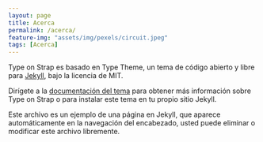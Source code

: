 ```yaml
---
layout: page
title: Acerca
permalink: /acerca/
feature-img: "assets/img/pexels/circuit.jpeg"
tags: [Acerca]
---
```


Type on Strap es basado en Type Theme, un tema de código abierto y libre para [Jekyll](http://jekyllrb.com/), bajo la licencia de MIT.

Dirígete a la [documentación del tema](https://github.io/sylhare/Type-on-Strap) para obtener más información sobre Type on Strap o para instalar este tema en tu propio sitio Jekyll.

Este archivo es un ejemplo de una página en Jekyll, que aparece automáticamente en la navegación del encabezado, usted puede eliminar o modificar este archivo libremente.
 

